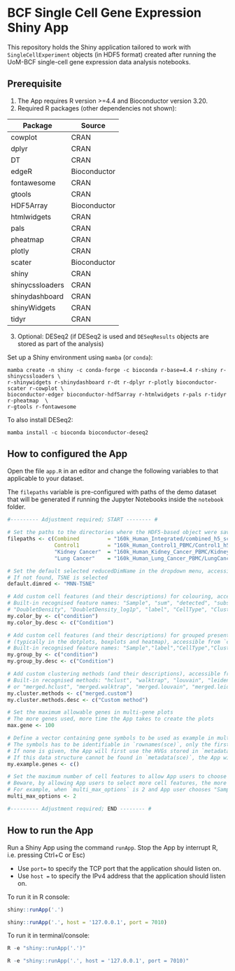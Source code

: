 # BCF Single Cell Gene Expression Shiny App

This repository holds the Shiny application tailored to work with `SingleCellExperiment` objects (in HDF5 format) created after running the UoM-BCF single-cell gene expression data analysis notebooks.

## Prerequisite

1. The App requires R version >=4.4 and Bioconductor version 3.20.
2. Required R packages (other dependencies not shown):

| Package | Source |
| --- | --- |
| cowplot | CRAN |
| dplyr | CRAN |
| DT | CRAN |
| edgeR | Bioconductor |
| fontawesome | CRAN |
| gtools | CRAN |
| HDF5Array | Bioconductor |
| htmlwidgets | CRAN |
| pals | CRAN |
| pheatmap | CRAN |
| plotly | CRAN |
| scater | Bioconductor |
| shiny | CRAN |
| shinycssloaders | CRAN |
| shinydashboard | CRAN |
| shinyWidgets | CRAN |
| tidyr | CRAN |

3. Optional: DESeq2 (if DESeq2 is used and `DESeqResults` objects are stored as part of the analysis)

Set up a Shiny environment using `mamba` (or `conda`):

```
mamba create -n shiny -c conda-forge -c bioconda r-base=4.4 r-shiny r-shinycssloaders \
r-shinywidgets r-shinydashboard r-dt r-dplyr r-plotly bioconductor-scater r-cowplot \
bioconductor-edger bioconductor-hdf5array r-htmlwidgets r-pals r-tidyr r-pheatmap  \
r-gtools r-fontawesome
```

To also install DESeq2:

```
mamba install -c bioconda bioconductor-deseq2
```

## How to configured the App

Open the file `app.R` in an editor and change the following variables to that applicable to your dataset.

The `filepaths` variable is pre-configured with paths of the demo dataset 
that will be generated if running the Jupyter Notebooks inside the `notebook` folder.

``` r
#--------- Adjustment required; START -------- #
  
# Set the paths to the directories where the HDF5-based object were saved
filepaths <- c(Combined         = "160k_Human_Integrated/combined_h5_sce",
               Control1         = "160k_Human_Control1_PBMC/Control1_h5_sce",
               "Kidney Cancer"  = "160k_Human_Kidney_Cancer_PBMC/KidneyCancer_h5_sce",
               "Lung Cancer"    = "160k_Human_Lung_Cancer_PBMC/LungCancer_h5_sce")

# Set the default selected reducedDimName in the dropdown menu, accessible from `reducedDimNames(sce)`
# If not found, TSNE is selected
default.dimred <- "MNN-TSNE"

# Add custom cell features (and their descriptions) for colouring, accessible from `colData(sce)`
# Built-in recognised feature names: "Sample", "sum", "detected", "subsets_Mt_percent", "CellCycle",
# "DoubletDensity", "DoubletDensity_log1p", "label", "CellType", "ClusterCellType"
my.color_by <- c("condition")
my.color_by.desc <- c("Condition")

# Add custom cell features (and their descriptions) for grouped presentation
# (typically in the dotplots, boxplots and heatmap), accessible from `colData(sce)`
# Built-in recognised feature names: "Sample","label","CellType","ClusterCellType"
my.group_by <- c("condition")
my.group_by.desc <- c("Condition")

# Add custom clustering methods (and their descriptions), accessible from `colData(sce)`
# Built-in recognised methods: "hclust", "walktrap", "louvain", "leiden", 
# or "merged.hclust", "merged.walktrap", "merged.louvain", "merged.leiden" when the "merged.*" is found in `colData(sce)`
my.cluster.methods <- c("merged.custom")
my.cluster.methods.desc <- c("Custom method")

# Set the maximum allowable genes in multi-gene plots
# The more genes used, more time the App takes to create the plots
max.gene <- 100

# Define a vector containing gene symbols to be used as example in multi-gene plots, for example highly variable genes (HVGs)
# The symbols has to be identifiable in `rownames(sce)`, only the first `max.gene` number of genes are used in the App
# If none is given, the App will first use the HVGs stored in `metadata(sce)[["runInfo"]][["HVG"]][["Genes"]]`
# If this data structure cannot be found in `metadata(sce)`, the App will randomly select `max.gene` number of genes from `rownames(sce)`
my.example.genes <- c()

# Set the maximum number of cell features to allow App users to choose and combine them into a new feature to group cells in multi-gene plots
# Beware, by allowing App users to select more cell features, the more unique groups there will be in the final plots
# For example, when `multi_max_options` is 2 and App user chooses "Sample" (N=2) and "label" (N=10), there will be 20 groups
multi_max_options <- 2

#--------- Adjustment required; END -------- #
```

## How to run the App

Run a Shiny App using the command `runApp`. Stop the App by interrupt R, i.e. pressing Ctrl+C or Esc)

- Use `port=` to specify the TCP port that the application should listen on.
- Use `host =` to specify the IPv4 address that the application should listen on.

To run it in R console:

```r
shiny::runApp('.')

shiny::runApp('.', host = '127.0.0.1', port = 7010)
```

To run it in terminal/console:

```r
R -e "shiny::runApp('.')"

R -e "shiny::runApp('.', host = '127.0.0.1', port = 7010)"
```

